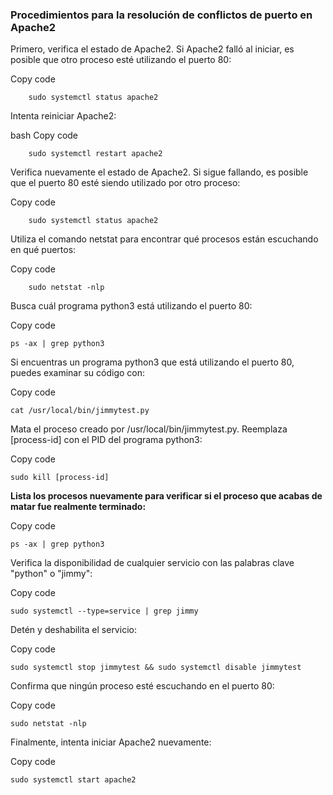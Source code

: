 ### Procedimientos para la resolución de conflictos de puerto en Apache2
Primero, verifica el estado de Apache2. Si Apache2 falló al iniciar, es posible que otro proceso esté utilizando el puerto 80:


Copy code



        sudo systemctl status apache2
        

Intenta reiniciar Apache2:

bash
Copy code



        sudo systemctl restart apache2


Verifica nuevamente el estado de Apache2. Si sigue fallando, es posible que el puerto 80 esté siendo utilizado por otro proceso:


Copy code



        sudo systemctl status apache2
        

Utiliza el comando netstat para encontrar qué procesos están escuchando en qué puertos:


Copy code



        sudo netstat -nlp
        

Busca cuál programa python3 está utilizando el puerto 80:


Copy code



    ps -ax | grep python3
    

Si encuentras un programa python3 que está utilizando el puerto 80, puedes examinar su código con:


Copy code



    cat /usr/local/bin/jimmytest.py

Mata el proceso creado por /usr/local/bin/jimmytest.py. Reemplaza [process-id] con el PID del programa python3:


Copy code



    sudo kill [process-id]
    


**Lista los procesos nuevamente para verificar si el proceso que acabas de matar fue realmente terminado:**


Copy code



    ps -ax | grep python3
    


Verifica la disponibilidad de cualquier servicio con las palabras clave "python" o "jimmy":


Copy code



    sudo systemctl --type=service | grep jimmy
    


Detén y deshabilita el servicio:

Copy code



    sudo systemctl stop jimmytest && sudo systemctl disable jimmytest
    


Confirma que ningún proceso esté escuchando en el puerto 80:


Copy code



    sudo netstat -nlp
    


Finalmente, intenta iniciar Apache2 nuevamente:


Copy code



    sudo systemctl start apache2
    
    
